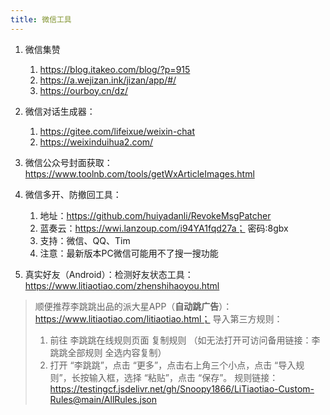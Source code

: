 ```yaml
---
title: 微信工具
---
```

1. 微信集赞
   1. https://blog.itakeo.com/blog/?p=915
   2. https://a.wejizan.ink/jizan/app/#/
   3. https://ourboy.cn/dz/

2. 微信对话生成器：
   1. https://gitee.com/lifeixue/weixin-chat
   2. https://weixinduihua2.com/


3. 微信公众号封面获取：https://www.toolnb.com/tools/getWxArticleImages.html


4. 微信多开、防撤回工具：
   1. 地址：https://github.com/huiyadanli/RevokeMsgPatcher
   2. 蓝奏云：https://wwi.lanzoup.com/i94YA1fqd27a；  密码:8gbx
   3. 支持：微信、QQ、Tim
   4. 注意：最新版本PC微信可能用不了搜一搜功能

5. 真实好友（Android）：检测好友状态工具：https://www.litiaotiao.com/zhenshihaoyou.html
> 顺便推荐李跳跳出品的派大星APP（**自动跳广告**）：https://www.litiaotiao.com/litiaotiao.html；
> 导入第三方规则：
> 1. 前往 李跳跳在线规则页面 复制规则 （如无法打开可访问备用链接：李跳跳全部规则 全选内容复制）
> 2. 打开 “李跳跳”，点击 “更多”，点击右上角三个小点，点击 “导入规则”，长按输入框，选择 “粘贴”，点击 “保存”。
> 规则链接：https://testingcf.jsdelivr.net/gh/Snoopy1866/LiTiaotiao-Custom-Rules@main/AllRules.json